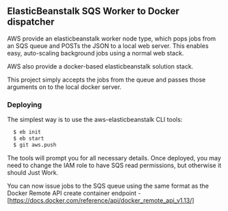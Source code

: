 ## ElasticBeanstalk SQS Worker to Docker dispatcher

AWS provide an elasticbeanstalk worker node type, which pops jobs from an SQS queue and POSTs the JSON to a local web server.  This enables easy, auto-scaling background jobs using a normal web stack.

AWS also provide a docker-based elasticbeanstalk solution stack.

This project simply accepts the jobs from the queue and passes those arguments on to the local docker server.  

### Deploying

The simplest way is to use the aws-elasticbeanstalk CLI tools:

```bash
  $ eb init
  $ eb start
  $ git aws.push
```

The tools will prompt you for all necessary details.  Once deployed, you may need to change the IAM role to have SQS read permissions, but otherwise it should Just Work.

You can now issue jobs to the SQS queue using the same format as the Docker Remote API create container endpoint - [https://docs.docker.com/reference/api/docker_remote_api_v1.13/]
